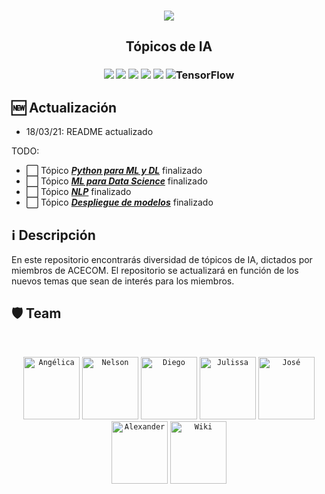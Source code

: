 <p align="center">
    <br>
    <a href="https://www.facebook.com/acecom.uni">
    <img src="https://i.imgur.com/SPrRIfs.png"/>
    </a>
    <br>
</p>

<h2 align="center">
<p>Tópicos de IA</p>
</h2>

<h3 align="center">
<p></p>
<img src="https://img.shields.io/badge/Python-3776AB?style=for-the-badge&logo=python&logoColor=white" />
<img src="https://img.shields.io/badge/Flask-000000?style=for-the-badge&logo=flask&logoColor=white" />
<img src="https://img.shields.io/badge/Amazon_AWS-232F3E?style=for-the-badge&logo=amazon-aws&logoColor=white" />
<img src="https://img.shields.io/badge/Docker-2CA5E0?style=for-the-badge&logo=docker&logoColor=white" />
<img src="https://img.shields.io/badge/PyTorch%20-%23EE4C2C.svg?&style=for-the-badge&logo=PyTorch&logoColor=white" />
<img alt="TensorFlow" src="https://img.shields.io/badge/TensorFlow%20-%23FF6F00.svg?&style=for-the-badge&logo=TensorFlow&logoColor=white" />
<p></p>
</h3>


## 🆕 Actualización
- 18/03/21: README actualizado

 TODO:
- ⬜️ Tópico [***Python para ML y DL***](Python-para-ML-y-DL) finalizado
- ⬜️ Tópico [***ML para Data Science***](ML-para-Data-Science) finalizado
- ⬜️ Tópico [***NLP***](NLP) finalizado
- ⬜️ Tópico [***Despliegue de modelos***](Despliegue-de-modelos) finalizado

## ℹ️ Descripción
En este repositorio encontrarás diversidad de tópicos de IA, dictados por miembros de ACECOM. El repositorio se actualizará en función de los nuevos temas que sean de interés para los miembros.

## 🛡️ Team
<br/>
<p align="center">
  <code><img width="90" height="100" src="https://scontent.flim4-2.fna.fbcdn.net/v/t1.0-9/84358955_649723019133351_6916844281005080576_o.jpg?_nc_cat=111&ccb=1-3&_nc_sid=09cbfe&_nc_eui2=AeFqlrZ0BlAwcBshttmf8yQI-4CGvHDplcv7gIa8cOmVy2nYfZrGHaUFouuqZBFgQbcDGbfwyKSYwNlUfUG1sqDC&_nc_ohc=2rgcf4RCtT0AX_i7pjg&_nc_ht=scontent.flim4-2.fna&oh=4c99165d3477b1de39d1d355ca56749e&oe=607C0841" alt="Angélica"></code>
  <code><img width="90" height="100" src="https://scontent.flim4-3.fna.fbcdn.net/v/t1.0-9/68777843_10217191928303860_6504963535863283712_n.jpg?_nc_cat=110&ccb=1-3&_nc_sid=09cbfe&_nc_eui2=AeGed5qPb0v19IaTfsOUZoXC0iFmLWpZVTjSIWYtallVOHixsSDxfGd2q_drDKnmNokcxO8tkPEat8MCZouZI-Bz&_nc_ohc=zLvyFWD3kGsAX-ZaXn8&_nc_ht=scontent.flim4-3.fna&oh=b2ec8500eb93af3b15372f82c44bf800&oe=607B06AE" alt="Nelson"></code>
  <code><img width="90" height="100" src="https://scontent.flim4-3.fna.fbcdn.net/v/t1.0-9/55630449_2321847314543969_2477058096602546176_o.jpg?_nc_cat=106&ccb=1-3&_nc_sid=09cbfe&_nc_eui2=AeEWXfic_SwuoMnu95HLFM2Fu75h8YgGpo27vmHxiAamjQLBtXO8flXGSUvgVArKjx9yNA6h8XoYx6dmpT9O-kff&_nc_ohc=nfaajgqRYjUAX9bPs74&_nc_ht=scontent.flim4-3.fna&oh=1740bb5ecb88a0272d1a4d3109c8520d&oe=607C3DE4" alt="Diego"></code>
  <code><img width="90" height="100"  src="https://scontent.flim4-3.fna.fbcdn.net/v/t1.0-9/90202062_2841453419308195_3240342706441945088_n.jpg?_nc_cat=107&ccb=1-3&_nc_sid=09cbfe&_nc_eui2=AeG1m2j_8PdGLO-u9amCL0XgTg76yEmp-HdODvrISan4d6QK6Q7JUv3R-wDLbZL--KpUVmV4jqv9PbEnWQ1-umOx&_nc_ohc=buolW1NhtkYAX9-ePfG&_nc_ht=scontent.flim4-3.fna&oh=79ce826c71db8b23be578538f7acdaa4&oe=607B380A" alt="Julissa"></code>
  <code><img width="90" height="100" src="https://scontent.flim4-3.fna.fbcdn.net/v/t1.0-9/11205163_1097234696959543_6752890147854392935_n.jpg?_nc_cat=106&ccb=1-3&_nc_sid=174925&_nc_eui2=AeGzsXZ4hHEQDr3ceeUeOp48agEhCF2FXdZqASEIXYVd1hyPhP2kuUjR8XxSZLiOtfaSdl3V2VusdxtxUJTjeVoI&_nc_ohc=fb5Qxmgi53AAX-pN9mY&_nc_ht=scontent.flim4-3.fna&oh=775fc7fdaca1b6c91a11cbdead7a1ef5&oe=607C1616" alt="José"></code>
  <code><img width="90" height="100" src="https://scontent.flim4-3.fna.fbcdn.net/v/t1.0-9/52606111_114657473002335_2805001282266333184_o.jpg?_nc_cat=107&ccb=1-3&_nc_sid=09cbfe&_nc_eui2=AeFHTFlTck0PUhPq85xehSeDPUKqwUj6asM9QqrBSPpqw4t8o3csMZMcWM4vwnDPg1z0M-CPAzcjBHPHbZ-_9sU9&_nc_ohc=TkfLT22jcPkAX-sar5k&_nc_oc=AQmvpshqCtOu2L5D2wHXEPrYZ6KxgJiRPSoRlnJyqsLQET-kfFSDZRg0vgaKeLtbt6I&_nc_ht=scontent.flim4-3.fna&oh=af728b180bd8a026a1c61102823b7340&oe=607C18A6" alt="Alexander"></code>
  <code><img width="90" height="100" src="https://scontent.flim4-2.fna.fbcdn.net/v/t31.0-8/21743849_112323696177948_4413612290920641257_o.jpg?_nc_cat=100&ccb=1-3&_nc_sid=174925&_nc_eui2=AeEmvbrZ87MX4lVCHisy_9_DGNL6FBd4lYIY0voUF3iVgtpgOF-4JtrwaUsxKAFldmGkBVvfDFORvrH1V2xfqtJH&_nc_ohc=ROd_NOjiuZsAX8LT4kh&_nc_ht=scontent.flim4-2.fna&oh=440515385063bebc585ae64edb2a1f81&oe=607BC84D" alt="Wiki"></code>
</p>
<br/>
